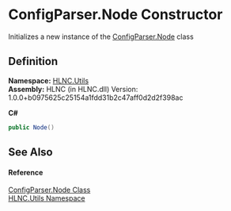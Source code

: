 # ConfigParser.Node Constructor


Initializes a new instance of the <a href="T_HLNC_Utils_ConfigParser_Node">ConfigParser.Node</a> class



## Definition
**Namespace:** <a href="N_HLNC_Utils">HLNC.Utils</a>  
**Assembly:** HLNC (in HLNC.dll) Version: 1.0.0+b0975625c25154a1fdd31b2c47aff0d2d2f398ac

**C#**
``` C#
public Node()
```



## See Also


#### Reference
<a href="T_HLNC_Utils_ConfigParser_Node">ConfigParser.Node Class</a>  
<a href="N_HLNC_Utils">HLNC.Utils Namespace</a>  
